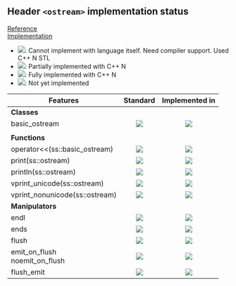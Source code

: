 ## Header `<ostream>` implementation status

[Reference](https://en.cppreference.com/w/cpp/header/ostream)  
[Implementation](../ss/include/ss/ostream.h)

* ![](https://img.shields.io/badge/C%2B%2B-N-red): Cannot implement with language itself. Need compiler support. Used C++ N STL
* ![](https://img.shields.io/badge/C%2B%2B-N-blue): Partially implemented with C++ N
* ![](https://img.shields.io/badge/C%2B%2B-N-green): Fully implemented with C++ N
* ![][notyet]: Not yet implemented

| Features                                     | Standard             | Implemented in                    |
|----------------------------------------------|:--------------------:|:---------------------------------:|
| **Classes**                                  |                      |                                   |
| basic_ostream                                | ![][legacy]          | ![][notyet]                       |
|                                              |                      |                                   |
| **Functions**                                |                      |                                   |
| operator\<\<(ss::basic_ostream)              | ![][legacy]          | ![][notyet]                       |
| print(ss::ostream)                           | ![][cpp23]           | ![][notyet]                       |
| println(ss::ostream)                         | ![][cpp23]           | ![][notyet]                       |
| vprint_unicode(ss::ostream)                  | ![][cpp23]           | ![][notyet]                       |
| vprint_nonunicode(ss::ostream)               | ![][cpp23]           | ![][notyet]                       |
| **Manipulators**                             |                      |                                   |
| endl                                         | ![][legacy]          | ![][notyet]                       |
| ends                                         | ![][legacy]          | ![][notyet]                       |
| flush                                        | ![][legacy]          | ![][notyet]                       |
| emit_on_flush <br/>noemit_on_flush           | ![][cpp20]           | ![][notyet]                       |
| flush_emit                                   | ![][cpp20]           | ![][notyet]                       |


<!--
	C++11: 5	| 0
	C++20: 2	| 0
	C++23: 4	| 0

	Total: 11	| 0-->

[notyet]: https://img.shields.io/badge/Not_yet-orange
[removed]: https://img.shields.io/badge/Removed-red
[legacy]: https://img.shields.io/badge/legacy-grey

[cppno11]: https://img.shields.io/badge/C%2B%2B-11-red
[cppno14]: https://img.shields.io/badge/C%2B%2B-14-red
[cppno17]: https://img.shields.io/badge/C%2B%2B-17-red
[cppno20]: https://img.shields.io/badge/C%2B%2B-20-red
[cppno23]: https://img.shields.io/badge/C%2B%2B-23-red

[cpppt11]: https://img.shields.io/badge/C%2B%2B-11-blue
[cpppt14]: https://img.shields.io/badge/C%2B%2B-14-blue
[cpppt17]: https://img.shields.io/badge/C%2B%2B-17-blue
[cpppt20]: https://img.shields.io/badge/C%2B%2B-20-blue
[cpppt23]: https://img.shields.io/badge/C%2B%2B-23-blue

[cpp11]: https://img.shields.io/badge/C%2B%2B-11-green
[cpp14]: https://img.shields.io/badge/C%2B%2B-14-green
[cpp17]: https://img.shields.io/badge/C%2B%2B-17-green
[cpp20]: https://img.shields.io/badge/C%2B%2B-20-green
[cpp23]: https://img.shields.io/badge/C%2B%2B-23-green
